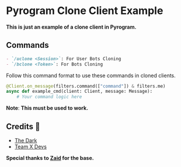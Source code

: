 # Pyrogram Clone Client Example

__This is just an example of a clone client in Pyrogram.__

## Commands
```markdown
- `/uclone <Session>`: For User Bots Cloning
- `/bclone <Token>`: For Bots Cloning
```

Follow this command format to use these commands in cloned clients.

```python
@Client.on_message(filters.command(["command"]) & filters.me)
async def example_cmd(client: Client, message: Message):
    # Your command logic here
```

__Note__: __This must be used to work.__

## Credits 🏅

- [The Dark](https://t.me/IkariS0_0)
- [Team X Devs](https://t.me/team_devsX)

<b>Special thanks to [Zaid](https://t.me/Timesisnotwaiting) for the base.</b>

